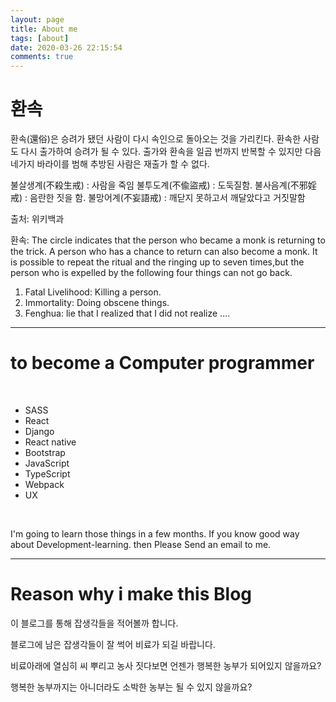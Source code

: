 ```yaml
---
layout: page
title: About me
tags: [about]
date: 2020-03-26 22:15:54
comments: true
---
```

    
# 환속

환속(還俗)은 승려가 됐던 사람이 다시 속인으로 돌아오는 것을 가리킨다. 환속한 사람도 다시 출가하여 승려가 될 수 있다. 출가와 환속을 일곱 번까지 반복할 수 있지만 다음 네가지 바라이를 범해 추방된 사람은 재출가 할 수 없다.

불살생계(不殺生戒) : 사람을 죽임
불투도계(不偸盜戒) : 도둑질함.
불사음계(不邪婬戒) : 음란한 짓을 함.
불망어계(不妄語戒) : 깨닫지 못하고서 깨달았다고 거짓말함

출처: 위키백과

환속: The circle indicates that the person who became a monk is returning to the trick. A person who has a chance to return can also become a monk. It is possible to repeat the ritual and the ringing up to seven times,but the person who is expelled by the following four things can not go back. 
<br>
1. Fatal Livelihood: Killing a person. 
2. Immortality: Doing obscene things. 
3. Fenghua: lie that I realized that I did not realize ....

--- 

# to become a Computer programmer

<br>

- SASS 
- React
- Django
- React native
- Bootstrap
- JavaScript
- TypeScript
- Webpack
- UX

<br>

I'm going to learn those things in a few months. If you know good way about Development-learning. then Please Send an email to me.

---
# Reason why i make this Blog

이 블로그를 통해 잡생각들을 적어볼까 합니다.  

블로그에 남은 잡생각들이 잘 썩어 비료가 되길 바랍니다.  

비료아래에 열심히 씨 뿌리고 농사 짓다보면 언젠가 행복한 농부가 되어있지 않을까요?  

행복한 농부까지는 아니더라도 소박한 농부는 될 수 있지 않을까요?   

